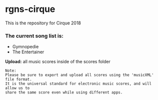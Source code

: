 # rgns-cirque
This is the repository for Cirque 2018


### **The current song list is:**
  - Gymnopedie
  - The Entertainer
  
  
  
  **Upload:** all music scores inside of the scores folder
  

```
Note:
Please be sure to export and upload all scores using the 'musicXML' file format.
It is the universal standard for electronic music scores, and will allow us to 
share the same score even while using different apps.
```
